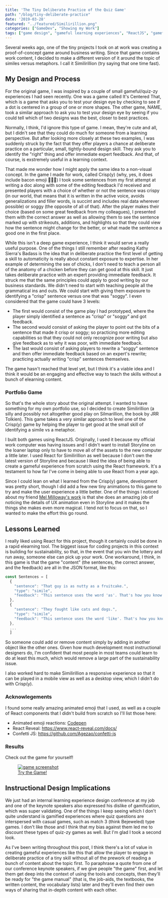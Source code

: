 ```yaml
---
title: 'The Tiny Deliberate Practice of the Quiz Game'
path: "/blog/tiny-deliberate-practice"
date: '2019-03-28'
featured: "../featured/Similirillion.png"
categories: ["GameDev", "Showing my Work"]
tags: ["game design", "gameful learning experiences", "ReactJS", "gameful design", "deliberate practice"]
---
```


Several weeks ago, one of the tiny projects I took on at work was creating a proof-of-concept game around business writing. Since that game contains work content, I decided to make a different version of it around the topic of similes versus metaphors. I call it Similirillion (try saying that one time fast).

## My Design and Process

For the original game, I was inspired by a couple of small gameful/quiz-zy experiences I had seen recently. One was a game called It's Centered That, which is a game that asks you to test your design eye by checking to see if a dot is centered in a group of one or more shapes. The other game, NAME, took a similar approach to ask you to test your design eye by seeing if you could tell which of two designs was the best, closer to best practices. 

Normally, I think, I'd ignore this type of game. I mean, they're cute and all, but I didn't see that they could do much for someone from a learning perspective. But after looking more closely at these two examples, I was suddenly struck by the fact that they offer players a chance at deliberate practice on a particular, small, tightly-bound design skill. They ask you to identify the "right" thing and offer immediate expert feedback. And that, of course, is exstremely useful in a learning context.

That made me wonder how I might apply the same idea to a non-visual concept. In the game I made for work, called Crisp(y) (why, yes, it does include bacon emoji 🥓🥓🥓) I took some sentences from my first attempt at writing a doc along with some of the editing feedback I'd received and presented players with a choice of whether or not the sentence was crispy (in our world, that means that it is written in the active voice, avoids generalizations and filler words, is succint and includes real data wherever possible) or soggy (the opposite of all of that). After the player makes their choice (based on some great feedback from my colleagues), I presented them with the correct answer as well as allowing them to see the sentence marked up with strikeouts, additions, and highlights so that they could view how the sentence might change for the better, or what made the sentence a good one in the first place. 

While this isn't a deep game experience, I think it would serve a really useful purpose. One of the things I still remember after reading Kathy Sierra's Badass is the idea that in deliberate practice the first level of getting a skill to automaticity is really about constant exposure to expertise. In her example of determining the sex of chicks, I don't need to teach a person all of the anatomy of a chicken before they can get good at this skill. It just takes deliberate practice with an expert providing immediate feedback. It struck me that the same principles could apply to good writing by our business standards. We didn't need to start with teaching people all the grammatical ins and outs. We could start with giving them exposure to identifying a "crisp" sentence versus one that was "soggy". I even considered that the game could have 3 levels:

* The first would consist of the game play I had prototyped, where the player simply identified a sentence as "crisp" or "soggy" and got feedback.
* The second would consist of asking the player to point out the bits of a sentence that made it crisp or soggy; so practicing more editing capabilities so that they could not only recognize poor writing but also give feedback as to why it was poor, with immediate feedback.
* The last would consist of asking players to rewrite a "soggy" sentence and then offer immediate feedback based on an expert's rewrite; practicing actually writing "crisp" sentences themselves.

The game hasn't reached that level yet, but I think it's a viable idea and I think it would be an engaging and effective way to teach the skills without a bunch of elearning content.

### Portfolio Game

So that's the whole story about the original attempt. I wanted to have something for my own portfolio use, so I decided to create Similirillion (a silly and possibly not altogether good play on Silmarillion, the book by JRR Tolkien). This game takes a very similar approach to level one of the Crisp(y) game by helping the player to get good at the small skill of identifying a simile vs a metaphor.

I built both games using ReactJS. Originally, I used it because my official work computer was having issues and I didn't want to install Storyline on the loaner laptop only to have to move all of the assets to the new computer a little later. I used React for Similirillion as well because I don't own the latest version of Storyline and because I liked the idea of being able to create a gameful experience from scratch using the React framework. It's a testament to how far I've come in being able to use React from a year ago.

Since I could lean on what I learned from the Crisp(y) game, development was pretty short, though I did add a few new tiny animations to this game to try and make the user experience a little better. One of the things I noticed about my friend [Mel Milloway's work](http://melslearninglab.com/) is that she does an amazing job of noticing the details of UX animation even in Storyline and it makes the things she makes even more magical. I tend not to focus on that, so I wanted to make the effort this go round.

## Lessons Learned

I really liked using React for this project, though it certainly could be done in a rapid elearning tool. The biggest issue for coding projects in this context is building for sustainability, so that, in the event that you win the lottery and run away, someone else can pick up your work. One workaround, I think, in this game is that the game "content" (the sentences, the correct answer, and the feedback) are all in the JSON format, like this:

``` javascript
const Sentences = [
  { 
    "sentence": "That guy is as nutty as a fruitcake.",
    "type": "simile",
    "feedback": "This sentence uses the word 'as'. That's how you know it's a simile."
  },
  { 
    "sentence": "They fought like cats and dogs.",
    "type": "simile",
    "feedback": "This sentence uses the word 'like'. That's how you know it's a simile."
  },
  ...
  ]
 ``` 

 So someone could add or remove content simply by adding in another object like the other ones. Given how much development most instructional designers do, I'm confident that most people in most teams could learn to do at least this much, which would remove a large part of the sustainability issue.

 I also worked hard to make Similirillion a responsive experience so that it can be played in a mobile view as well as a desktop view, which I didn't do with Crisp(y).

 ### Acknowlegements

 I found some really amazing animated emoji that I used, as well as a couple of React components that I didn't build from scratch so I'll list those here:

  * Animated emoji reactions: [Codepen](https://codepen.io/roberts_lando/pen/JrGQLa)
  * React Reveal: https://www.react-reveal.com/docs/
  * Confetti JS: https://github.com/Agezao/confetti-js

### Results

Check out the game for yourself!

<figure>
    <a href="https://similirillion-game.netlify.com" target="blank">
      <img
        sizes="(max-width: 810px) 100vw, 810px"
        srcset="https://res.cloudinary.com/dhdaswa6t/image/upload/f_auto,q_60,w_203/v1553735248/blog/Similirillion.png 203w,
                https://res.cloudinary.com/dhdaswa6t/image/upload/f_auto,q_60,w_405/v1553735248/blog/Similirillion.png 405w,
                https://res.cloudinary.com/dhdaswa6t/image/upload/f_auto,q_60,w_810/v1553735248/blog/Similirillion.png 810w,
                https://res.cloudinary.com/dhdaswa6t/image/upload/f_auto,q_60,w_1215/v1553735248/blog/Similirillion.png 1215w"
        src="https://res.cloudinary.com/dhdaswa6t/image/upload/f_auto,q_60,w_810/v1553735248/blog/Similirillion.png"
        alt="game screenshot" />
      <figcaption>Try the Game!</figcaption>
    </a>
</figure>

## Instructional Design Implications

We just had an internal learning experience design conference at my job and one of the keynote speakers also expressed his dislike of gamification, which was super validating. One of the things I keep seeing which I don't quite understand is gamified experiences where quiz questions are interspersed with casual games, such as match 3 (think Bejeweled) type games. I don't like those and I think that my bias against them led me to discount these types of quiz-zy games as well. But I'm glad I took a second look. 

As I've been writing throughout this post, I think there's a lot of value in creating gameful experiences like this that allow the player to engage in deliberate practice of a tiny skill without all of the prework of reading a bunch of content about the topic first. To paraphrase a quote from one of our conference keynote speakers, if we give people "the game" first, and let them get deep into the context of using the tools and concepts, then they'll be ready for "the game manual" (that is, the job-aids, the textbooks, the written content, the vocabulary lists) later and they'll even find their own ways of sharing that in-depth content with each other.
